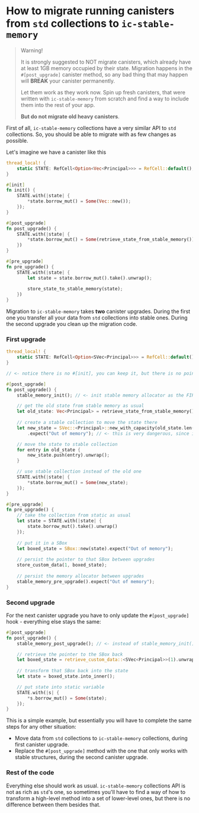 # How to migrate running canisters from `std` collections to `ic-stable-memory`

> Warning!
>
> It is strongly suggested to NOT migrate canisters, which already have at least 1GB memory occupied by 
> their state. Migration happens in the `#[post_upgrade]` canister method, so any bad thing that may happen will **BREAK**
> your canister permanently.
> 
> Let them work as they work now. Spin up fresh canisters, that were written with `ic-stable-memory` from scratch and
> find a way to include them into the rest of your app. 
> 
> **But do not migrate old heavy canisters**.

First of all, `ic-stable-memory` collections have a very similar API to `std` collections. So, you should be able to
migrate with as few changes as possible.

Let's imagine we have a canister like this
```rust
thread_local! {
    static STATE: RefCell<Option<Vec<Principal>>> = RefCell::default();
}

#[init]
fn init() {
    STATE.with(|state| {
        *state.borrow_mut() = Some(Vec::new()); 
    });
}

#[post_upgrade]
fn post_upgrade() {
    STATE.with(|state| {
        *state.borrow_mut() = Some(retrieve_state_from_stable_memory());
    })
}

#[pre_upgrade]
fn pre_upgrade() {
    STATE.with(|state| {
        let state = state.borrow_mut().take().unwrap();
        
        store_state_to_stable_memory(state);
    })
}
```

Migration to `ic-stable-memory` takes **two** canister upgrades. During the first one you transfer all your data from
`std` collections into stable ones. During the second upgrade you clean up the migration code.

### First upgrade
```rust
thread_local! {
    static STATE: RefCell<Option<SVec<Principal>>> = RefCell::default(); // <- notice Vec changed to SVec
}

// <- notice there is no #[init], you can keep it, but there is no point in that in production

#[post_upgrade]
fn post_upgrade() {
    stable_memory_init(); // <- init stable memory allocator as the FIRST line

    // get the old state from stable memory as usual
    let old_state: Vec<Principal> = retrieve_state_from_stable_memory();
    
    // create a stable collection to move the state there
    let new_state = SVec::<Principal>::new_with_capacity(old_state.len())
        .expect("Out of memory"); // <- this is very dangerous, since it can break your canister

    // move the state to stable collection
    for entry in old_state {
        new_state.push(entry).unwrap();
    }

    // use stable collection instead of the old one
    STATE.with(|state| {
        *state.borrow_mut() = Some(new_state);
    });
}

#[pre_upgrade]
fn pre_upgrade() {
    // take the collection from static as usual
    let state = STATE.with(|state| {
        state.borrow_mut().take().unwrap()
    });
    
    // put it in a SBox
    let boxed_state = SBox::new(state).expect("Out of memory");
    
    // persist the pointer to that SBox between upgrades
    store_custom_data(1, boxed_state);
    
    // persist the memory allocator between upgrades
    stable_memory_pre_upgrade().expect("Out of memory");
}
```
### Second upgrade

For the next canister upgrade you have to only update the `#[post_upgrade]` hook - everything else stays the same:
```rust
#[post_upgrade]
fn post_upgrade() {
    stable_memory_post_upgrade(); // <- instead of stable_memory_init()

    // retrieve the pointer to the SBox back
    let boxed_state = retrieve_custom_data::<SVec<Principal>>(1).unwrap();
    
    // transform that SBox back into the state
    let state = boxed_state.into_inner();

    // put state into static variable
    STATE.with(|s| {
        *s.borrow_mut() = Some(state);
    });
}
```

This is a simple example, but essentially you will have to complete the same steps for any other situation:
* Move data from `std` collections to `ic-stable-memory` collections, during first canister upgrade.
* Replace the `#[post_upgrade]` method with the one that only works with stable structures, during the second canister upgrade.

### Rest of the code
Everything else should work as usual. `ic-stable-memory` collections API is not as rich as `std`'s one, so sometimes
you'll have to find a way of how to transform a high-level method into a set of lower-level ones, but there is no difference
between them besides that.